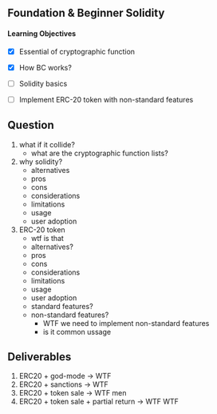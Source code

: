 ## Foundation & Beginner Solidity

#### Learning Objectives
- [x] Essential of cryptographic function
- [x] How BC works?
- [ ] Solidity basics
- [ ] Implement ERC-20 token with non-standard features


## Question
1. what if it collide?
    + what are the cryptographic function lists?
2. why solidity? 
    + alternatives
    + pros
    + cons
    + considerations
    + limitations
    + usage
    + user adoption
3. ERC-20 token
    + wtf is that
    + alternatives?
    + pros
    + cons
    + considerations
    + limitations
    + usage
    + user adoption
    + standard features?
    + non-standard features?
        + WTF we need to implement non-standard features
        + is it common ussage


## Deliverables
1. ERC20 + god-mode -> WTF
2. ERC20 + sanctions -> WTF
3. ERC20 + token sale -> WTF men
4. ERC20 + token sale + partial return -> WTF WTF